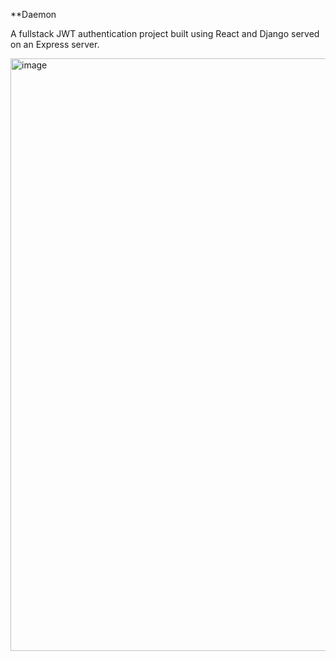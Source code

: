 **Daemon

A fullstack JWT authentication project built using React and Django served on an Express server.


<img width="948" alt="image" src="https://github.com/SignorRomar/Daemon/assets/65063106/2d94b331-4f1f-43a3-aafe-9e81804adf6e">
